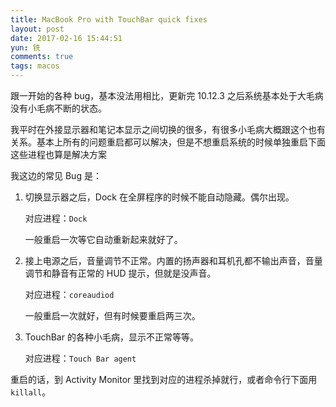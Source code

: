 ```yaml
---
title: MacBook Pro with TouchBar quick fixes
layout: post
date: 2017-02-16 15:44:51
yun: 铣
comments: true
tags: macos
---
```


跟一开始的各种 bug，基本没法用相比，更新完 10.12.3 之后系统基本处于大毛病没有小毛病不断的状态。

我平时在外接显示器和笔记本显示之间切换的很多，有很多小毛病大概跟这个也有关系。基本上所有的问题重启都可以解决，但是不想重启系统的时候单独重启下面这些进程也算是解决方案

我这边的常见 Bug 是：

1. 切换显示器之后，Dock 在全屏程序的时候不能自动隐藏。偶尔出现。

   对应进程：`Dock`

   一般重启一次等它自动重新起来就好了。

2. 接上电源之后，音量调节不正常。内置的扬声器和耳机孔都不输出声音，音量调节和静音有正常的 HUD 提示，但就是没声音。

   对应进程：`coreaudiod`

   一般重启一次就好，但有时候要重启两三次。

3. TouchBar 的各种小毛病，显示不正常等等。

   对应进程：`Touch Bar agent`

重启的话，到 Activity Monitor 里找到对应的进程杀掉就行，或者命令行下面用 `killall`。

